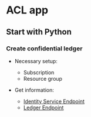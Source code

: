 # ACL app
## Start with Python

### Create confidential ledger

- Necessary setup:
  - Subscription
  - Resource group

- Get information:
  - [Identity Service Endpoint](https://identity.confidential-ledger.core.azure.com)
  - [Ledger Endpoint](https://<ledger_name>.confidential-ledger.azure.com)